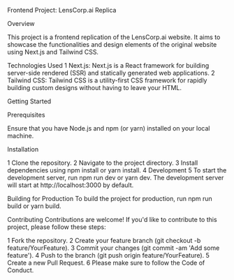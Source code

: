 Frontend Project: LensCorp.ai Replica

Overview 

This project is a frontend replication of the LensCorp.ai website. It aims to showcase the functionalities and design elements of the original website using Next.js and Tailwind CSS.

Technologies Used
1 Next.js: Next.js is a React framework for building server-side rendered (SSR) and statically generated web applications.
2 Tailwind CSS: Tailwind CSS is a utility-first CSS framework for rapidly building custom designs without having to leave your HTML.

Getting Started

Prerequisites

Ensure that you have Node.js and npm (or yarn) installed on your local machine.

Installation

1 Clone the repository.
2 Navigate to the project directory.
3 Install dependencies using npm install or yarn install.
4 Development
5 To start the development server, run npm run dev or yarn dev. The development server will start at http://localhost:3000 by default.

Building for Production To build the project for production, run npm run build or yarn build.

Contributing Contributions are welcome! If you'd like to contribute to this project, please follow these steps:

1 Fork the repository.
2 Create your feature branch (git checkout -b feature/YourFeature).
3 Commit your changes (git commit -am 'Add some feature').
4 Push to the branch (git push origin feature/YourFeature).
5 Create a new Pull Request.
6 Please make sure to follow the Code of Conduct.
